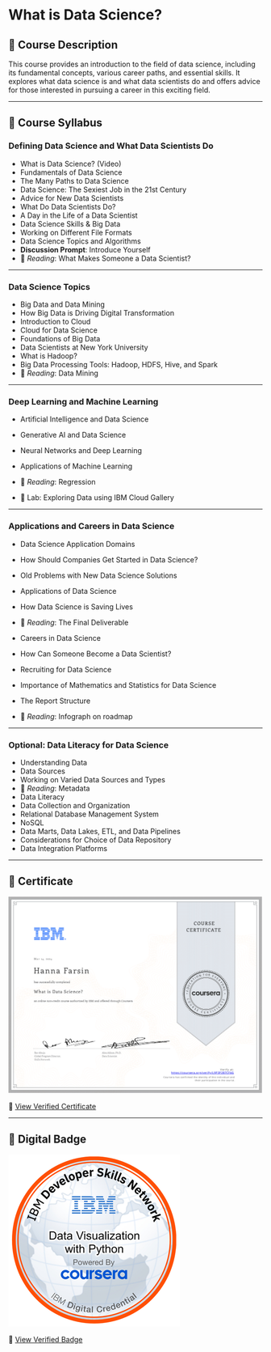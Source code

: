 # What is Data Science?

## 📘 Course Description
This course provides an introduction to the field of data science, including its fundamental concepts, various career paths, and essential skills. It explores what data science is and what data scientists do and offers advice for those interested in pursuing a career in this exciting field.

---

## 🧾 Course Syllabus

### Defining Data Science and What Data Scientists Do
- What is Data Science? (Video)
- Fundamentals of Data Science
- The Many Paths to Data Science
- Data Science: The Sexiest Job in the 21st Century
- Advice for New Data Scientists
- What Do Data Scientists Do?
- A Day in the Life of a Data Scientist
- Data Science Skills & Big Data
- Working on Different File Formats
- Data Science Topics and Algorithms
- **Discussion Prompt**: Introduce Yourself
- 📖 *Reading*: What Makes Someone a Data Scientist?

---

### Data Science Topics
- Big Data and Data Mining
- How Big Data is Driving Digital Transformation
- Introduction to Cloud
- Cloud for Data Science
- Foundations of Big Data
- Data Scientists at New York University
- What is Hadoop?
- Big Data Processing Tools: Hadoop, HDFS, Hive, and Spark
- 📖 *Reading*: Data Mining

---

### Deep Learning and Machine Learning
- Artificial Intelligence and Data Science
- Generative AI and Data Science
- Neural Networks and Deep Learning
- Applications of Machine Learning
- 📖 *Reading*: Regression

- 🧪 Lab: Exploring Data using IBM Cloud Gallery

---

### Applications and Careers in Data Science
- Data Science Application Domains
- How Should Companies Get Started in Data Science?
- Old Problems with New Data Science Solutions
- Applications of Data Science
- How Data Science is Saving Lives
- 📖 *Reading*: The Final Deliverable

- Careers in Data Science
- How Can Someone Become a Data Scientist?
- Recruiting for Data Science
- Importance of Mathematics and Statistics for Data Science
- The Report Structure
- 📖 *Reading*: Infograph on roadmap

---

### Optional: Data Literacy for Data Science
- Understanding Data
- Data Sources
- Working on Varied Data Sources and Types
- 📖 *Reading*: Metadata
- Data Literacy
- Data Collection and Organization
- Relational Database Management System
- NoSQL
- Data Marts, Data Lakes, ETL, and Data Pipelines
- Considerations for Choice of Data Repository
- Data Integration Platforms

---

## 📜 Certificate

![Certificate Preview](./assets/Coursera1.png)

🔗 [View Verified Certificate](https://www.coursera.org/account/accomplishments/verify/L9P3P2B7CF6G)

---

## 🏅 Digital Badge

![Badge](./assets/badge1.png)

🔗 [View Verified Badge](https://www.credly.com/earner/earned/badge/d920feea-6563-4993-866d-959707e90020)
